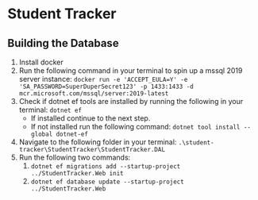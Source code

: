 # Student Tracker

## Building the Database

1. Install docker
2. Run the following command in your terminal to spin up a mssql 2019 server instance:
    ```docker run -e 'ACCEPT_EULA=Y' -e 'SA_PASSWORD=SuperDuperSecret123' -p 1433:1433 -d mcr.microsoft.com/mssql/server:2019-latest```
3. Check if dotnet ef tools are installed by running the following in your terminal:
    ```dotnet ef```
   - If installed continue to the next step.
   - If not installed run the following command:
    ```dotnet tool install --global dotnet-ef```
4. Navigate to the following folder in your terminal:
    ```.\student-tracker\StudentTracker\StudentTracker.DAL```
5. Run the following two commands:
    1. ```dotnet ef migrations add --startup-project ../StudentTracker.Web init```
    2. ```dotnet ef database update --startup-project ../StudentTracker.Web```
